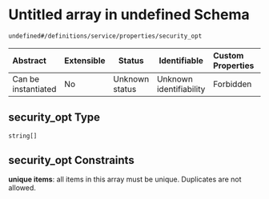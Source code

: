 # Untitled array in undefined Schema

```txt
undefined#/definitions/service/properties/security_opt
```




| Abstract            | Extensible | Status         | Identifiable            | Custom Properties | Additional Properties | Access Restrictions | Defined In                                                                  |
| :------------------ | ---------- | -------------- | ----------------------- | :---------------- | --------------------- | ------------------- | --------------------------------------------------------------------------- |
| Can be instantiated | No         | Unknown status | Unknown identifiability | Forbidden         | Allowed               | none                | [config_schema_v3.9.json\*](config_schema_v3.9.json "open original schema") |

## security_opt Type

`string[]`

## security_opt Constraints

**unique items**: all items in this array must be unique. Duplicates are not allowed.
